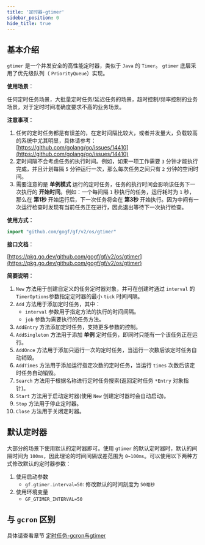 ```yaml
---
title: '定时器-gtimer'
sidebar_position: 0
hide_title: true
---
```


## 基本介绍

`gtimer` 是一个并发安全的高性能定时器，类似于 `Java` 的 `Timer`。 `gtimer` 底层采用了优先级队列（ `PriorityQueue`）实现。

**使用场景**：

任何定时任务场景，大批量定时任务/延迟任务的场景，超时控制/频率控制的业务场景，对于定时时间准确度要求不高的业务场景。

**注意事项**：

1. 任何的定时任务都是有误差的，在定时间隔比较大，或者并发量大，负载较高的系统中尤其明显，具体请参考： [https://github.com/golang/go/issues/14410](https://github.com/golang/go/issues/14410)
2. 定时间隔不会考虑任务的执行时间。例如，如果一项工作需要 `3` 分钟才能执行完成，并且计划每隔 `5` 分钟运行一次，那么每次任务之间只有 `2` 分钟的空闲时间。
3. 需要注意的是 **单例模式** 运行的定时任务，任务的执行时间会影响该任务下一次执行的 **开始时间**。例如：一个每间隔 `1` 秒执行的任务，运行耗时为 `1` 秒，那么在 **第1秒** 开始运行后，下一次任务将会在 **第3秒** 开始执行。因为中间有一次运行检查时发现有当前任务正在进行，因此退出等待下一次执行检查。

**使用方式：**

```go
import "github.com/gogf/gf/v2/os/gtimer"
```

**接口文档**：

[https://pkg.go.dev/github.com/gogf/gf/v2/os/gtimer](https://pkg.go.dev/github.com/gogf/gf/v2/os/gtimer)

**简要说明：**

01. `New` 方法用于创建自定义的任务定时器对象，并可在创建时通过 `interval` 的 `TimerOptions`参数指定定时器的最小 `tick` 时间间隔。
02. `Add` 方法用于添加定时任务，其中：
    - `interval` 参数用于指定方法的执行的时间间隔。
    - `job` 参数为需要执行的任务方法。
03. `AddEntry` 方法添加定时任务，支持更多参数的控制。
04. `AddSingleton` 方法用于添加 **单例** 定时任务，即同时只能有一个该任务正在运行。
05. `AddOnce` 方法用于添加只运行一次的定时任务，当运行一次数后该定时任务自动销毁。
06. `AddTimes` 方法用于添加运行指定次数的定时任务，当运行 `times` 次数后该定时任务自动销毁。
07. `Search` 方法用于根据名称进行定时任务搜索(返回定时任务 `*Entry` 对象指针)。
08. `Start` 方法用于启动定时器(使用 `New` 创建定时器时会自动启动)。
09. `Stop` 方法用于停止定时器。
10. `Close` 方法用于关闭定时器。

## 默认定时器

大部分的场景下使用默认的定时器即可。使用 `gtimer` 的默认定时器时，默认的间隔时间为 `100ms`，因此理论的时间间隔误差范围为 `0~100ms`。可以使用以下两种方式修改默认的定时器参数：

1. 使用启动参数
   - `gf.gtimer.interval=50`: 修改默认的时间刻度为 `50毫秒`
2. 使用环境变量
   - `GF_GTIMER_INTERVAL=50`

## 与 `gcron` 区别

具体请查看章节 [定时任务-gcron与gtimer](../6-定时任务-gcron/4-定时任务-gcron与gtimer.md)

    